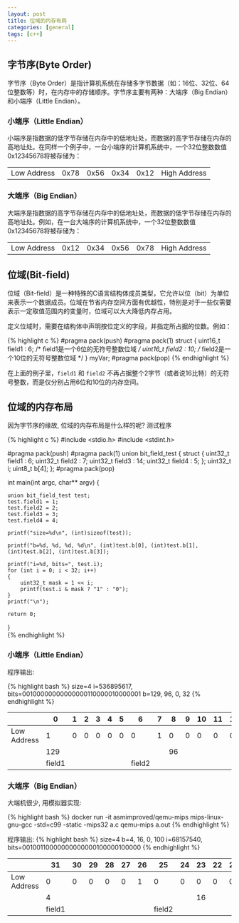 ```yaml
---
layout: post
title: 位域的内存布局
categories: [general]
tags: [c++]
---
```


## 字节序(Byte Order)

字节序（Byte Order）是指计算机系统在存储多字节数据（如：16位、32位、64位整数等）时，在内存中的存储顺序。字节序主要有两种：大端序（Big Endian）和小端序（Little Endian）。

### 小端序（Little Endian）
小端序是指数据的低字节存储在内存中的低地址处，而数据的高字节存储在内存的高地址处。在同样一个例子中，一台小端序的计算机系统中，一个32位整数数值0x12345678将被存储为：

|             	|      	|      	|      	|      	|              	|
|-------------	|------	|------	|------	|------	|--------------	|
| Low Address 	| 0x78 	| 0x56 	| 0x34 	| 0x12 	| High Address 	|

### 大端序（Big Endian）
大端序是指数据的高字节存储在内存中的低地址处，而数据的低字节存储在内存的高地址处。例如，在一台大端序的计算机系统中，一个32位整数数值0x12345678将被存储为：

|             	|      	|      	|      	|      	|              	|
|-------------	|------	|------	|------	|------	|--------------	|
| Low Address 	| 0x12 	| 0x34 	| 0x56 	| 0x78 	| High Address 	|

## 位域(Bit-field)

位域（Bit-field）是一种特殊的C语言结构体成员类型，它允许以位（bit）为单位来表示一个数据成员。位域在节省内存空间方面有优越性，特别是对于一些仅需要表示一定取值范围内的变量时，位域可以大大降低内存占用。

定义位域时，需要在结构体中声明按位定义的字段，并指定所占据的位数。例如：

{% highlight c %}
#pragma pack(push)
#pragma pack(1)
struct {
    uint16_t field1 : 6; /* field1是一个6位的无符号整数位域 */
    uint16_t field2 : 10; /* field2是一个10位的无符号整数位域 */ 
} myVar;
#pragma pack(pop)
{% endhighlight %}

在上面的例子里，`field1` 和 `field2` 不再占据整个2字节（或者说16比特）的无符号整数，而是仅分别占用6位和10位的内存空间。


## 位域的内存布局

因为字节序的缘故, 位域的内存布局是什么样的呢? 测试程序

{% highlight c %}
#include <stdio.h>
#include <stdint.h>

#pragma pack(push)
#pragma pack(1)
union bit_field_test
{
	struct {
		uint32_t field1 : 6;
		uint32_t field2 : 7;
		uint32_t field3 : 14;
		uint32_t field4 : 5;
	};
	uint32_t i;
	uint8_t  b[4];
};
#pragma pack(pop)

int main(int argc, char** argv)
{

	union bit_field_test test;
	test.field1 = 1;
	test.field2 = 2;
	test.field3 = 3;
	test.field4 = 4;

    printf("size=%d\n", (int)sizeof(test));

	printf("b=%d, %d, %d, %d\n", (int)test.b[0], (int)test.b[1], (int)test.b[2], (int)test.b[3]);

	printf("i=%d, bits=", test.i);
	for (int i = 0; i < 32; i++)
	{
		uint32_t mask = 1 << i;
        printf(test.i & mask ? "1" : "0");
	}
	printf("\n");

	return 0;
}   
{% endhighlight %}


### 小端序（Little Endian）

程序输出:

{% highlight bash %}
size=4
i=536895617, bits=00100000000000000110000010000001
b=129, 96, 0, 32
{% endhighlight %}

|             	| 0      	| 1 	| 2 	| 3 	| 4 	| 5 	| 6      	| 7 	| 8  	| 9 	| 10 	| 11 	| 12 	| 13     	| 14 	| 15 	| 16 	| 17 	| 18 	| 19 	| 20 	| 21 	| 22 	| 23 	| 24 	| 25 	| 26 	| 27     	| 28 	| 29 	| 30 	| 31 	|              	|
|-------------	|--------	|---	|---	|---	|---	|---	|--------	|---	|----	|---	|----	|----	|----	|--------	|----	|----	|----	|----	|----	|----	|----	|----	|----	|----	|----	|----	|----	|--------	|----	|----	|----	|----	|--------------	|
| Low Address 	| 1      	| 0 	| 0 	| 0 	| 0 	| 0 	| 0      	| 1 	| 0  	| 0 	| 0  	| 0  	| 0  	| 1      	| 1  	| 0  	| 0  	| 0  	| 0  	| 0  	| 0  	| 0  	| 0  	| 0  	| 0  	| 0  	| 0  	| 0      	| 0  	| 1  	| 0  	| 0  	| High Address 	|
|             	| 129    	|   	|   	|   	|   	|   	|        	|   	| 96 	|   	|    	|    	|    	|        	|    	|    	| 0  	|    	|    	|    	|    	|    	|    	|    	| 32 	|    	|    	|        	|    	|    	|    	|    	|              	|
|             	| field1 	|   	|   	|   	|   	|   	| field2 	|   	|    	|   	|    	|    	|    	| field3 	|    	|    	|    	|    	|    	|    	|    	|    	|    	|    	|    	|    	|    	| field4 	|    	|    	|    	|    	|              	|


### 大端序（Big Endian）

大端机很少, 用模拟器实现:

{% highlight bash %}
docker run -it asmimproved/qemu-mips
mips-linux-gnu-gcc -std=c99 -static -mips32 a.c 
qemu-mips a.out
{% endhighlight %}


程序输出:
{% highlight bash %}
size=4
b=4, 16, 0, 100
i=68157540, bits=00100110000000000000100000100000
{% endhighlight %}


|             	| 31     	| 30 	| 29 	| 28 	| 27 	| 26 	| 25     	| 24 	| 23 	| 22 	| 21 	| 20 	| 19 	| 18     	| 17 	| 16 	| 15 	| 14 	| 13 	| 12 	| 11 	| 10 	| 9 	| 8 	| 7   	| 6 	| 5 	| 4      	| 3 	| 2 	| 1 	| 0 	|              	|
|-------------	|--------	|----	|----	|----	|----	|----	|--------	|----	|----	|----	|----	|----	|----	|--------	|----	|----	|----	|----	|----	|----	|----	|----	|---	|---	|-----	|---	|---	|--------	|---	|---	|---	|---	|--------------	|
| Low Address 	| 0      	| 0  	| 0  	| 0  	| 0  	| 1  	| 0      	| 0  	| 0  	| 0  	| 0  	| 1  	| 0  	| 0      	| 0  	| 0  	| 0  	| 0  	| 0  	| 0  	| 0  	| 0  	| 0 	| 0 	| 0   	| 1 	| 1 	| 0      	| 0 	| 1 	| 0 	| 0 	| High Address 	|
|             	| 4      	|    	|    	|    	|    	|    	|        	|    	| 16 	|    	|    	|    	|    	|        	|    	|    	| 0  	|    	|    	|    	|    	|    	|   	|   	| 100 	|   	|   	|        	|   	|   	|   	|   	|              	|
|             	| field1 	|    	|    	|    	|    	|    	| field2 	|    	|    	|    	|    	|    	|    	| field3 	|    	|    	|    	|    	|    	|    	|    	|    	|   	|   	|     	|   	|   	| field4 	|   	|   	|   	|   	|              	|
